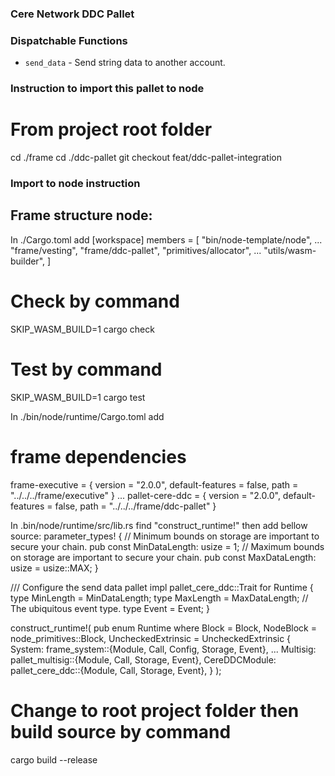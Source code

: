 ### Cere Network DDC Pallet

### Dispatchable Functions
* `send_data` - Send string data to another account.

### Instruction to import this pallet to node
# From project root folder
cd ./frame
cd ./ddc-pallet
git checkout feat/ddc-pallet-integration

### Import to node instruction
## Frame structure node:
In ./Cargo.toml add
[workspace]
members = [
	"bin/node-template/node",
    ...
    "frame/vesting",
	"frame/ddc-pallet",
	"primitives/allocator",
    ...
    "utils/wasm-builder",
]

# Check by command
SKIP_WASM_BUILD=1 cargo check

# Test by command
SKIP_WASM_BUILD=1 cargo test

In ./bin/node/runtime/Cargo.toml add
# frame dependencies
frame-executive = { version = "2.0.0", default-features = false, path = "../../../frame/executive" }
...
pallet-cere-ddc = { version = "2.0.0", default-features = false, path = "../../../frame/ddc-pallet" }

In .bin/node/runtime/src/lib.rs find "construct_runtime!" then add bellow source:
parameter_types! {
	// Minimum bounds on storage are important to secure your chain.
	pub const MinDataLength: usize = 1;
	// Maximum bounds on storage are important to secure your chain.
	pub const MaxDataLength: usize = usize::MAX;
}

/// Configure the send data pallet
impl pallet_cere_ddc::Trait for Runtime {
	type MinLength = MinDataLength;
	type MaxLength = MaxDataLength;
	// The ubiquitous event type.
	type Event = Event;
}
  
construct_runtime!(
	pub enum Runtime where
		Block = Block,
		NodeBlock = node_primitives::Block,
		UncheckedExtrinsic = UncheckedExtrinsic
	{
		System: frame_system::{Module, Call, Config, Storage, Event<T>},
        ...
        Multisig: pallet_multisig::{Module, Call, Storage, Event<T>},
        CereDDCModule: pallet_cere_ddc::{Module, Call, Storage, Event<T>},
	}
);
# Change to root project folder then build source by command
cargo build --release
